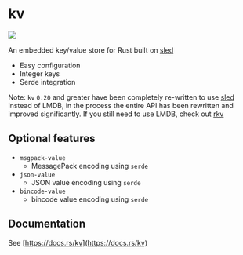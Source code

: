 # kv

<a href="https://crates.io/crates/kv">
    <img src="https://img.shields.io/crates/v/kv.svg">
</a>

An embedded key/value store for Rust built on [sled](https://docs.rs/sled)

- Easy configuration
- Integer keys
- Serde integration

Note: `kv` `0.20` and greater have been completely re-written to use [sled](https://docs.rs/sled) instead of LMDB, in the process the entire API has been rewritten and improved significantly. If you still need to use LMDB, check out [rkv](https://docs.rs/rkv)

## Optional features

* `msgpack-value`
    - MessagePack encoding using `serde`
* `json-value`
    - JSON value encoding using `serde`
* `bincode-value`
    - bincode value encoding using `serde`

## Documentation

See [https://docs.rs/kv](https://docs.rs/kv)

